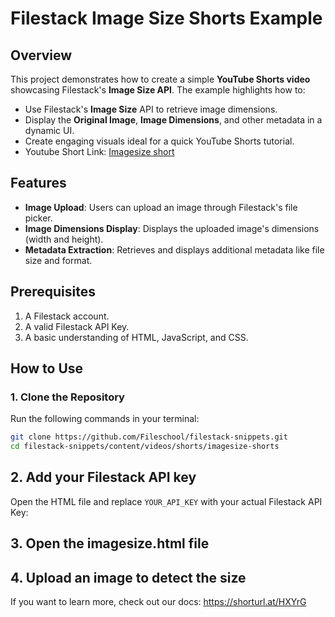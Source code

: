 # Filestack Image Size Shorts Example

## Overview

This project demonstrates how to create a simple **YouTube Shorts video** showcasing Filestack's **Image Size API**. The example highlights how to:

- Use Filestack's **Image Size** API to retrieve image dimensions.
- Display the **Original Image**, **Image Dimensions**, and other metadata in a dynamic UI.
- Create engaging visuals ideal for a quick YouTube Shorts tutorial.
- Youtube Short Link: [Imagesize short](https://www.youtube.com/shorts/qCbUXXwx7sE)

## Features

- **Image Upload**: Users can upload an image through Filestack's file picker.
- **Image Dimensions Display**: Displays the uploaded image's dimensions (width and height).
- **Metadata Extraction**: Retrieves and displays additional metadata like file size and format.

## Prerequisites

1. A Filestack account.
2. A valid Filestack API Key.
3. A basic understanding of HTML, JavaScript, and CSS.

## How to Use

### 1. Clone the Repository

Run the following commands in your terminal:

```bash
git clone https://github.com/Fileschool/filestack-snippets.git
cd filestack-snippets/content/videos/shorts/imagesize-shorts
```

## 2. Add your Filestack API key 

Open the HTML file and replace `YOUR_API_KEY` with your actual Filestack API Key:

## 3. Open the imagesize.html file

## 4. Upload an image to detect the size

If you want to learn more, check out our docs: https://shorturl.at/HXYrG
